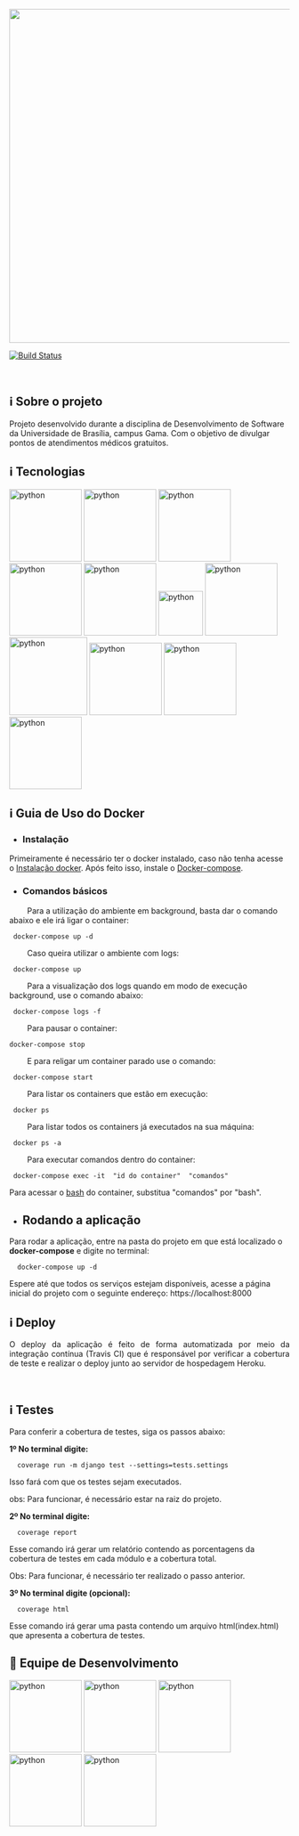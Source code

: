 
<p align="center"><a href="image" target="_blank"><img width="600"src="https://github.com/SaviorsServices/CommunityService/blob/master/images/logo/comunity.jpg"></a></p>

[![Build Status](https://travis-ci.org/SaviorsServices/CommunityService.svg?branch=master)](https://travis-ci.org/SaviorsServices/CommunityService)
  
<br>
  
## ℹ️ Sobre o projeto

Projeto desenvolvido durante a disciplina de Desenvolvimento de Software da Universidade de Brasília, campus Gama. Com o objetivo de divulgar pontos de atendimentos médicos gratuitos. <br>

## ℹ️ Tecnologias

<a href='https://github.com/SaviorsServices/CommunityService/blob/master/images/tecnologias/TravisCI-Mascot-1.png'><img width="130" src='https://github.com/SaviorsServices/CommunityService/blob/master/images/tecnologias/TravisCI-Mascot-1.png' alt='python' /></a>
<a href='https://github.com/SaviorsServices/CommunityService/blob/master/images/tecnologias/codeclimate.jpg'><img width="130" src='https://github.com/SaviorsServices/CommunityService/blob/master/images/tecnologias/codeclimate.jpg' alt='python' /></a>
<a href='https://github.com/SaviorsServices/CommunityService/blob/master/images/tecnologias/css-logo-400x400.png'><img width="130" src='https://github.com/SaviorsServices/CommunityService/blob/master/images/tecnologias/css-logo-400x400.png' alt='python' /></a>
<a href='https://github.com/SaviorsServices/CommunityService/blob/master/images/tecnologias/docker.gif'><img width="130" src='https://github.com/SaviorsServices/CommunityService/blob/master/images/tecnologias/docker.gif' alt='python' /></a>
<a href='https://github.com/SaviorsServices/CommunityService/blob/master/images/tecnologias/github.gif'><img width="130" src='https://github.com/SaviorsServices/CommunityService/blob/master/images/tecnologias/github.gif' alt='python' /></a>
<a href='https://github.com/SaviorsServices/CommunityService/blob/master/images/tecnologias/heroku.svg'><img width="80" src='https://github.com/SaviorsServices/CommunityService/blob/master/images/tecnologias/heroku.svg' alt='python' /></a>
<a href='https://github.com/SaviorsServices/CommunityService/blob/master/images/tecnologias/html.png'><img width="130" src='https://github.com/SaviorsServices/CommunityService/blob/master/images/tecnologias/html.png' alt='python' /></a>
<a href='https://github.com/SaviorsServices/CommunityService/blob/master/images/tecnologias/js3.png'><img width="140" src='https://github.com/SaviorsServices/CommunityService/blob/master/images/tecnologias/js3.png' alt='python' /></a>
<a href='https://github.com/SaviorsServices/CommunityService/blob/master/images/tecnologias/python-django.png'><img width="130" src='https://github.com/SaviorsServices/CommunityService/blob/master/images/tecnologias/python-django.png' alt='python' /></a>
<a href='https://github.com/SaviorsServices/CommunityService/blob/master/images/tecnologias/zenhub.jpg'><img width="130" src='https://github.com/SaviorsServices/CommunityService/blob/master/images/tecnologias/zenhub.jpg' alt='python' /></a>
<a href='https://github.com/SaviorsServices/CommunityService/blob/master/images/tecnologias/coveralls-logo.png'><img width="130" src='https://github.com/SaviorsServices/CommunityService/blob/master/images/tecnologias/coveralls-logo.png' alt='python' /></a> <br>

 ## ℹ️ Guia de Uso do Docker

* ### Instalação

Primeiramente é necessário ter o docker instalado, caso não tenha acesse o [Instalação docker](https://docs.docker.com/engine/installation/linux/docker-ce/). Após feito isso, instale o [Docker-compose](https://docs.docker.com/compose/install/).

* ### Comandos básicos 

 &emsp;&emsp; Para a utilização do ambiente em background, basta dar o comando abaixo e ele irá ligar o container:
 
 ```terminal
  docker-compose up -d
 ```
 &emsp;&emsp; Caso queira utilizar o ambiente com logs:

 ```terminal
  docker-compose up 
 ```
 &emsp;&emsp; Para a visualização dos logs quando em modo de execução background, use o comando abaixo:

 ```terminal
  docker-compose logs -f
 ```

 &emsp;&emsp; Para pausar o container:

  ```terminal
  docker-compose stop
 ```
 &emsp;&emsp; E para religar um container parado use o comando: 
 
 ```terminal
  docker-compose start 
 ```

 &emsp;&emsp; Para listar os containers que estão em execução:
 
 ```terminal
  docker ps
 ```
 &emsp;&emsp; Para listar todos os containers já executados na sua máquina:
 
 ```terminal
  docker ps -a
 ```
 &emsp;&emsp; Para executar comandos dentro do container:
 
 ```terminal
  docker-compose exec -it  "id do container"  "comandos"
 ```
 Para acessar o [bash](https://www.gnu.org/software/bash/) do container, substitua "comandos" por "bash".

* ## Rodando a aplicação

Para rodar a aplicação, entre na pasta do projeto em que está localizado o __docker-compose__ e digite no terminal:

```
  docker-compose up -d
```
Espere até que todos os serviços estejam disponíveis, acesse a página inicial do projeto com o seguinte endereço: https://localhost:8000  <br>

## ℹ️ Deploy

<p align="justify">O deploy da aplicação é feito de forma automatizada por meio da integração contínua (Travis CI) que é responsável por verificar a cobertura de teste  e realizar o deploy junto ao servidor de hospedagem Heroku.</p> <br>

## ℹ️ Testes

Para conferir a cobertura de testes, siga os passos abaixo:

__1º No terminal digite:__
```Terminal
  coverage run -m django test --settings=tests.settings 
```
Isso fará com que os testes sejam executados.

obs: Para funcionar, é necessário estar na raiz do projeto.

__2º No terminal digite:__
```Terminal
  coverage report
```
Esse comando irá gerar um relatório contendo as porcentagens da cobertura de testes em cada módulo e a cobertura total.

Obs: Para funcionar, é necessário ter realizado o passo anterior.

__3º No terminal digite (opcional):__
```Terminal
  coverage html
```
Esse comando irá gerar uma pasta contendo um arquivo html(index.html) que apresenta a cobertura de testes.  <br>

## 👤 Equipe de Desenvolvimento

<a href='https://github.com/SaviorsServices/CommunityService/blob/master/images/equipe/eduardo'><img width="130" src='https://github.com/SaviorsServices/CommunityService/blob/master/images/equipe/eduardo' alt='python' /></a>
<a href='https://github.com/SaviorsServices/CommunityService/blob/master/images/equipe/Vinicius.png'><img width="130" src='https://github.com/SaviorsServices/CommunityService/blob/master/images/equipe/Vinicius.png' alt='python' /></a>
<a href='https://github.com/SaviorsServices/CommunityService/blob/master/images/equipe/Ulysses.png'><img width="130" src='https://github.com/SaviorsServices/CommunityService/blob/master/images/equipe/Ulysses.png' alt='python' /></a>
<a href='https://github.com/SaviorsServices/CommunityService/blob/master/images/equipe/Thiago.png'><img width="130" src='https://github.com/SaviorsServices/CommunityService/blob/master/images/equipe/Thiago.png' alt='python' /></a>
<a href='https://github.com/SaviorsServices/CommunityService/blob/master/images/equipe/Amanda.png'><img width="130" src='https://github.com/SaviorsServices/CommunityService/blob/master/images/equipe/Amanda.png' alt='python' /></a>



